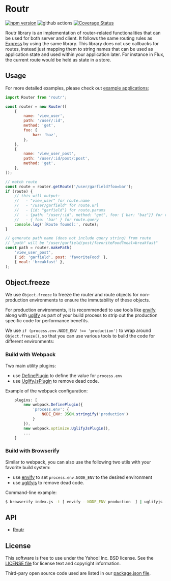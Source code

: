 # Routr

[![npm version](https://badge.fury.io/js/routr.svg)](http://badge.fury.io/js/routr)
![github actions](https://github.com/yahoo/routr/actions/workflows/node.js.yml/badge.svg)
[![Coverage Status](https://img.shields.io/coveralls/yahoo/routr.svg)](https://coveralls.io/r/yahoo/routr?branch=master)

Routr library is an implementation of router-related functionalities that can be used for both server and client. It follows the same routing rules as [Express](http://expressjs.com/) by using the same library. This library does not use callbacks for routes, instead just mapping them to string names that can be used as application state and used within your application later. For instance in Flux, the current route would be held as state in a store.

## Usage

For more detailed examples, please check out [example applications](https://github.com/yahoo/routr/tree/master/examples);

```javascript
import Router from 'routr';

const router = new Router([
    {
        name: 'view_user',
        path: '/user/:id',
        method: 'get',
        foo: {
            bar: 'baz',
        },
    },
    {
        name: 'view_user_post',
        path: '/user/:id/post/:post',
        method: 'get',
    },
]);

// match route
const route = router.getRoute('/user/garfield?foo=bar');
if (route) {
    // this will output:
    //   - "view_user" for route.name
    //   - "/user/garfield" for route.url
    //   - {id: "garfield"} for route.params
    //   - {path: "/user/:id", method: "get", foo: { bar: "baz"}} for route.config
    //   - { foo: 'bar' } for route.query
    console.log('[Route found]:', route);
}

// generate path name (does not include query string) from route
// "path" will be "/user/garfield/post/favoriteFood?meal=breakfast"
const path = router.makePath(
    'view_user_post',
    { id: 'garfield', post: 'favoriteFood' },
    { meal: 'breakfast' },
);
```

## Object.freeze

We use `Object.freeze` to freeze the router and route objects for non-production environments to ensure the immutability of these objects.

For production environments, it is recommended to use tools like [envify](https://github.com/hughsk/envify) along with [uglify](https://github.com/mishoo/UglifyJS) as part of your build process to strip out the production specific code for performance benefits.

We use `if (process.env.NODE_ENV !== 'production')` to wrap around `Object.freeze()`, so that you can use various tools to build the code for different environments:

### Build with Webpack

Two main utility plugins:

-   use [DefinePlugin](http://webpack.github.io/docs/list-of-plugins.html#defineplugin) to define the value for `process.env`
-   use [UglifyJsPlugin](http://webpack.github.io/docs/list-of-plugins.html#uglifyjsplugin) to remove dead code.

Example of the webpack configuration:

```js
    plugins: [
        new webpack.DefinePlugin({
            'process.env': {
                NODE_ENV: JSON.stringify('production')
            }
        }),
        new webpack.optimize.UglifyJsPlugin(),
        ...
    ]
```

### Build with Browserify

Similar to webpack, you can also use the following two utils with your favorite build system:

-   use [envify](https://github.com/hughsk/envify) to set `process.env.NODE_ENV` to the desired environment
-   use [uglifyjs](https://github.com/mishoo/UglifyJS2) to remove dead code.

Command-line example:

```bash
$ browserify index.js -t [ envify --NODE_ENV production  ] | uglifyjs -c > bundle.js
```

## API

-   [Routr](https://github.com/yahoo/routr/blob/master/docs/routr.md)

## License

This software is free to use under the Yahoo! Inc. BSD license.
See the [LICENSE file][] for license text and copyright information.

[license file]: https://github.com/yahoo/routr/blob/master/LICENSE.md

Third-pary open source code used are listed in our [package.json file](https://github.com/yahoo/routr/blob/master/package.json).
